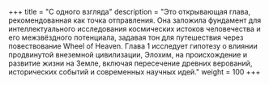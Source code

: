 +++
title = "С одного взгляда"
description = "Это открывающая глава, рекомендованная как точка отправления. Она заложила фундамент для интеллектуального исследования космических истоков человечества и его межзвёздного потенциала, задавая тон для путешествия через повествование Wheel of Heaven. Глава 1 исследует гипотезу о влиянии продвинутой внеземной цивилизации, Элохим, на происхождение и развитие жизни на Земле, включая пересечение древних верований, исторических событий и современных научных идей."
weight = 100
+++

